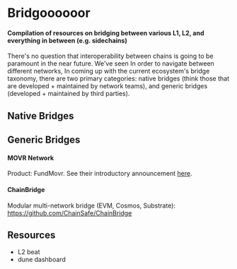 # Bridgoooooor
#### Compilation of resources on bridging between various L1, L2, and everything in between (e.g. sidechains)

There's no question that interoperability between chains is going to be paramount in the near future. We've seen In order to navigate between different networks,  In coming up with the current ecosystem's bridge taxonomy, there are two primary categories: native bridges (think those that are developed + maintained by network teams), and generic bridges (developed + maintained by third parties).

## Native Bridges

## Generic Bridges
#### MOVR Network
Product: FundMovr. See their introductory announcement [here](https://medium.com/movr-network/introducing-fundmovr-seamless-cross-chain-bridging-afc5606f3fb5).

#### ChainBridge
Modular multi-network bridge (EVM, Cosmos, Substrate): https://github.com/ChainSafe/ChainBridge


## Resources
- L2 beat
- dune dashboard